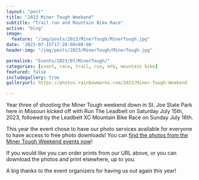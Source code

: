 ```yaml
---
layout: "post"
title: "2023 Miner Tough Weekend"
subtitle: "Trail run and Mountain Bike Race"
active: "blog"
image:
  feature: "/img/posts/2023/MinerTough/MinerTough.jpg"
date: '2023-07-15T17:20:00+00:00'
header-img: "/img/posts/2023/MinerTough/MinerTough.jpg"

permalink: "Events/2023/07/MinerTough/"
categories: [event, race, trail, run, mtb, mountain bike]
featured: false
includegallery: true
galleryurl: https://photos.rainbowmarks.com/2023/Miner-Tough-Weekend

---
```

Year three of shooting the Miner Tough weekend down in St. Joe State Park here in Missouri kicked off with Run The Leadbelt on Saturday July 15th, 2023, followed by the Leadbelt XC Mountain Bike Race on Sunday July 16th.

This year the event chose to have our photo services available for everyone to have access to free photo downloads! You can [find the photos from the Miner Tough Weekend events now](https://photos.rainbowmarks.com/2023/Miner-Tough-Weekend)!

If you would like you can order prints from our URL above, or you can download the photos and print elsewhere, up to you.

A big thanks to the event organizers for having us out again this year!


